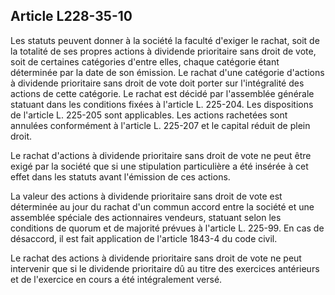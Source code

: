 Article L228-35-10
----
Les statuts peuvent donner à la société la faculté d'exiger le rachat, soit de
la totalité de ses propres actions à dividende prioritaire sans droit de vote,
soit de certaines catégories d'entre elles, chaque catégorie étant déterminée
par la date de son émission. Le rachat d'une catégorie d'actions à dividende
prioritaire sans droit de vote doit porter sur l'intégralité des actions de
cette catégorie. Le rachat est décidé par l'assemblée générale statuant dans les
conditions fixées à l'article L. 225-204. Les dispositions de l'article L.
225-205 sont applicables. Les actions rachetées sont annulées conformément à
l'article L. 225-207 et le capital réduit de plein droit.

Le rachat d'actions à dividende prioritaire sans droit de vote ne peut être
exigé par la société que si une stipulation particulière a été insérée à cet
effet dans les statuts avant l'émission de ces actions.

La valeur des actions à dividende prioritaire sans droit de vote est déterminée
au jour du rachat d'un commun accord entre la société et une assemblée spéciale
des actionnaires vendeurs, statuant selon les conditions de quorum et de
majorité prévues à l'article L. 225-99. En cas de désaccord, il est fait
application de l'article 1843-4 du code civil.

Le rachat des actions à dividende prioritaire sans droit de vote ne peut
intervenir que si le dividende prioritaire dû au titre des exercices antérieurs
et de l'exercice en cours a été intégralement versé.
